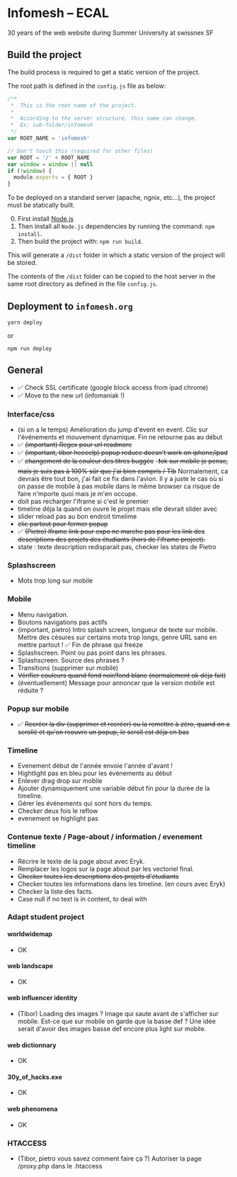 Infomesh – ECAL
=============

30 years of the web website during Summer University at swissnex SF

## Build the project

The build process is required to get a static version of the project.

The root path is defined in the `config.js` file as below:

```js
/**
 *  This is the root name of the project.
 * 
 *  According to the server structure, this name can change.
 *  Ex: sub-folder/infomesh
 */
var ROOT_NAME = 'infomesh'

// Don't touch this (required for other files)
var ROOT = '/' + ROOT_NAME
var window = window || null
if (!window) {
  module.exports = { ROOT }
}
```

To be deployed on a standard server (apache, ngnix, etc...), the project must be statically built.

0. First install [Node.js](https://nodejs.org/en/)
1. Then install all `Node.js` dependencies by running the command: `npm install`.
2. Then build the project with: `npm run build`.

This will generate a `/dist` folder in which a static version of the project will be stored.

The contents of the `/dist` folder can be copied to the host server in the same root directory as defined in the file `config.js`.

## Deployment to `infomesh.org`
```
yarn deploy
```

or

```
npm run deploy
```

## General
- ✅ Check SSL certificate (google block access from ipad chrome)
- ✅ Move to the new url (infomaniak !)

### Interface/css
- (si on a le temps) Amélioration du jump d'event en event. Clic sur l'événements et mouvement dynamique. Fin ne retourne pas au début
- ✅ ~~(important) Regex pour url readmore~~
- ✅ ~~(important, tibor heeeelp) popup reduce doesn't work on iphone/ipad~~
- ✅ ~~changement de la couleur des titres buggée~~
    -~~❗️ok sur mobile je pense, mais je suis pas à 100% sûr que j'ai bien compris / Tib~~ Normalement, ca devrais être tout bon, j'ai fait ce fix dans l'avion. Il y a juste le cas où si on passe de mobile à pas mobile dans le même browser ca risque de faire n'mporte quoi mais je m'en occupe. 
- doit pas recharger l'iframe si c'est le premier
- timeline déja la quand on ouvre le projet mais elle devrait slider avec
- slider reload pas au bon endroit timelime
- ~~clic partout pour fermer popup~~
- ✅ ~~(Pietro) Iframe link pour expo ne marche pas pour les link des descriptions des projets des étudiants (hors de l'iframe project).~~
- state : texte description redisparait pas, checker les states de Pietro

### Splashscreen
- Mots trop long sur mobile

### Mobile
- Menu navigation.
- Boutons navigations pas actifs
- (important, pietro) Intro splash screen, longueur de texte sur mobile. Mettre des césures sur certains mots trop longs, genre URL sans en mettre partout ! ✅ Fin de phrase qui freeze
- Splashscreen. Point ou pas point dans les phrases.
- Splashscreen. Source des phrases ?  
- Transitions (supprimer sur mobile)
- ~~Vérifier couleurs quand fond noir/fond blanc (normalement ok déja fait)~~
- (éventuellement) Message pour annoncer que la version mobile est réduite ?

### Popup sur mobile
- ✅ ~~Recréer la div (supprimer et recréer) ou la remettre à zéro, quand on a scrollé et qu'on reouvre un popup, le scroll est déja en bas~~

### Timeline
- Evenement début de l'année envoie l'année d'avant !
- Hightlight pas en bleu pour les événements au début
- Enlever drag drop sur mobile
- Ajouter dynamiquement une variable début fin pour la durée de la timeline.
- Gérer les événements qui sont hors du temps. 
- Checker deux fois le reflow
- evenement se highlight pas

### Contenue texte / Page-about / information / evenement timeline
- Récrire le texte de la page about avec Eryk.
- Remplacer les logos sur la page about par les vectoriel final. 
- ~~Checker toutes les descriptions des projets d'étudiants~~
- Checker toutes les informations dans les timeline. (en cours avec Eryk)
- Checker la liste des facts.
- Case null if no text is in content, to deal with

### Adapt student project
#### worldwidemap
- OK

#### web landscape
- OK

#### web influencer identity
- (Tibor) Loading des images ? Image qui saute avant de s'afficher sur mobile. Est-ce que sur mobile on garde que la basse def ? Une idée serait d'avoir des images basse def encore plus light sur mobile. 

#### web dictionnary
- OK

#### 30y_of_hacks.exe
- OK

#### web phenomena 
- OK

### HTACCESS
- (Tibor, pietro vous savez comment faire ça ?) Autoriser la page /proxy.php dans le .htaccess









